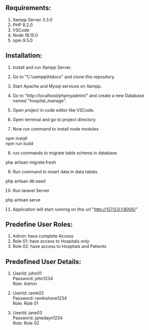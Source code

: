 ## Requirements:

1) Xampp Server 3.3.0
2) PHP 8.2.0
3) VSCode
4) Node 18.15.0
5) npm 9.5.0

## Installation:

1) Install and run Xampp Server.
2) Go to "C:\xampp\htdocs" and clone this repository. 
3) Start Apache and Mysql services on Xampp.
4) Go to "http://localhost/phpmyadmin/" and create a new Database named "hospital_manage".
5) Open project in code editor like VSCode.
6) Open terminal and go to project directory.

7) Now run command to install node modules

npm install <br>
npm run build

8) run commands to migrate table schema in database.

php artisan migrate:fresh

9) Run command to insert data in data tables.

php artisan db:seed

10) Run laravel Server

php artisan serve

11) Application will start running on this url "http://127.0.0.1:8000/"


## Predefine User Roles:

1) Admin: have complete Access
2) Role 01: have access to Hospitals only
3) Role 02: have access to Hospitals and Patients

## Predefined User Details:

1) UserId: john01 <br>
   Password: john1234<br>
   Role: Admin

2) UserId: ramk02<br>
   Password: ramkishore1234<br>
   Role: Role 01

3) UserId: jane03<br>
   Password: janedayn1234<br>
   Role: Role 02